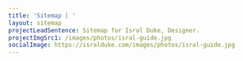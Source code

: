 ```yaml
---
title: 'Sitemap | '
layout: sitemap
projectLeadSentence: Sitemap for Isral Duke, Designer.
projectImgSrc1: /images/photos/isral-guide.jpg
socialImage: https://isralduke.com/images/photos/isral-guide.jpg
---
```

